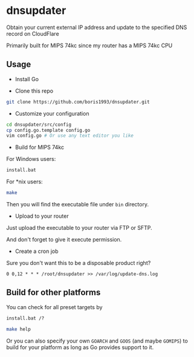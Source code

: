 # dnsupdater

Obtain your current external IP address and update to the specified DNS record on CloudFlare 

Primarily built for MIPS 74kc since my router has a MIPS 74kc CPU

## Usage

+ Install Go

+ Clone this repo

```bash
git clone https://github.com/boris1993/dnsupdater.git
```

+ Customize your configuration

```bash
cd dnsupdater/src/config
cp config.go.template config.go
vim config.go # Or use any text editor you like
```

+ Build for MIPS 74kc

For Windows users:
 
```cmd
install.bat
```

For *nix users:

```bash
make
```

Then you will find the executable file under `bin` directory. 

+ Upload to your router

Just upload the executable to your router via FTP or SFTP.

And don't forget to give it execute permission.

+ Create a cron job

Sure you don't want this to be a disposable product right?

```crontab
0 0,12 * * * /root/dnsupdater >> /var/log/update-dns.log
```

## Build for other platforms

You can check for all preset targets by

```cmd
install.bat /?
```

```bash
make help
```

Or you can also specify your own `GOARCH` and `GOOS` (and maybe `GOMIPS`) to build for your platform 
as long as Go provides support to it.  
